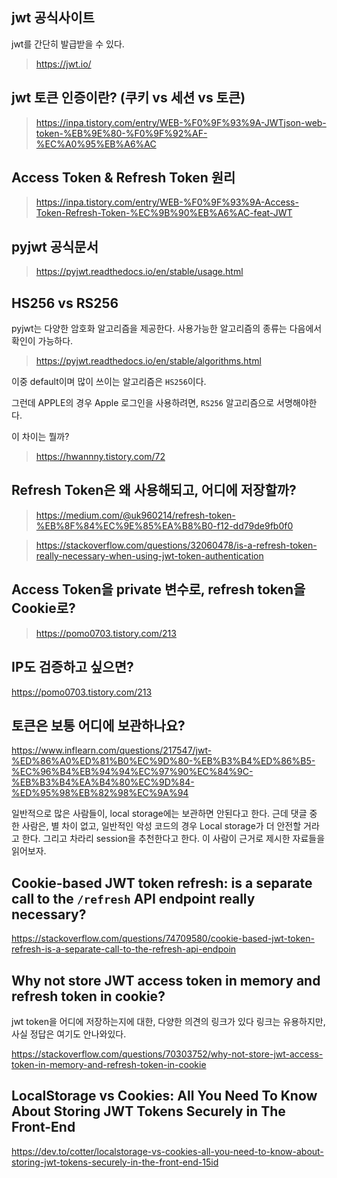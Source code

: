 ## jwt 공식사이트

jwt를 간단히 발급받을 수 있다.

> https://jwt.io/

## jwt 토큰 인증이란? (쿠키 vs 세션 vs 토큰)

> https://inpa.tistory.com/entry/WEB-%F0%9F%93%9A-JWTjson-web-token-%EB%9E%80-%F0%9F%92%AF-%EC%A0%95%EB%A6%AC

## Access Token & Refresh Token 원리

> https://inpa.tistory.com/entry/WEB-%F0%9F%93%9A-Access-Token-Refresh-Token-%EC%9B%90%EB%A6%AC-feat-JWT

## pyjwt 공식문서

> https://pyjwt.readthedocs.io/en/stable/usage.html

## HS256 vs RS256

pyjwt는 다양한 암호화 알고리즘을 제공한다.
사용가능한 알고리즘의 종류는 다음에서 확인이 가능하다.

> https://pyjwt.readthedocs.io/en/stable/algorithms.html

이중 default이며 많이 쓰이는 알고리즘은 `HS256`이다.

그런데 APPLE의 경우 Apple 로그인을 사용하려면, `RS256` 알고리즘으로 서명해야한다.

이 차이는 뭘까?

> https://hwannny.tistory.com/72

## Refresh Token은 왜 사용해되고, 어디에 저장할까?

> https://medium.com/@uk960214/refresh-token-%EB%8F%84%EC%9E%85%EA%B8%B0-f12-dd79de9fb0f0

> https://stackoverflow.com/questions/32060478/is-a-refresh-token-really-necessary-when-using-jwt-token-authentication

## Access Token을 private 변수로, refresh token을 Cookie로?

> https://pomo0703.tistory.com/213

## IP도 검증하고 싶으면?

https://pomo0703.tistory.com/213

## 토큰은 보통 어디에 보관하나요?

https://www.inflearn.com/questions/217547/jwt-%ED%86%A0%ED%81%B0%EC%9D%80-%EB%B3%B4%ED%86%B5-%EC%96%B4%EB%94%94%EC%97%90%EC%84%9C-%EB%B3%B4%EA%B4%80%EC%9D%84-%ED%95%98%EB%82%98%EC%9A%94

일반적으로 많은 사람들이, local storage에는 보관하면 안된다고 한다.
근데 댓글 중 한 사람은, 별 차이 없고, 일반적인 악성 코드의 경우 Local storage가 더 안전할 거라고 한다.
그리고 차라리 session을 추천한다고 한다.
이 사람이 근거로 제시한 자료들을 읽어보자.

## Cookie-based JWT token refresh: is a separate call to the `/refresh` API endpoint really necessary?

https://stackoverflow.com/questions/74709580/cookie-based-jwt-token-refresh-is-a-separate-call-to-the-refresh-api-endpoin

## Why not store JWT access token in memory and refresh token in cookie?

jwt token을 어디에 저장하는지에 대한, 다양한 의견의 링크가 있다
링크는 유용하지만, 사실 정답은 여기도 안나와있다.

https://stackoverflow.com/questions/70303752/why-not-store-jwt-access-token-in-memory-and-refresh-token-in-cookie

## LocalStorage vs Cookies: All You Need To Know About Storing JWT Tokens Securely in The Front-End

https://dev.to/cotter/localstorage-vs-cookies-all-you-need-to-know-about-storing-jwt-tokens-securely-in-the-front-end-15id
